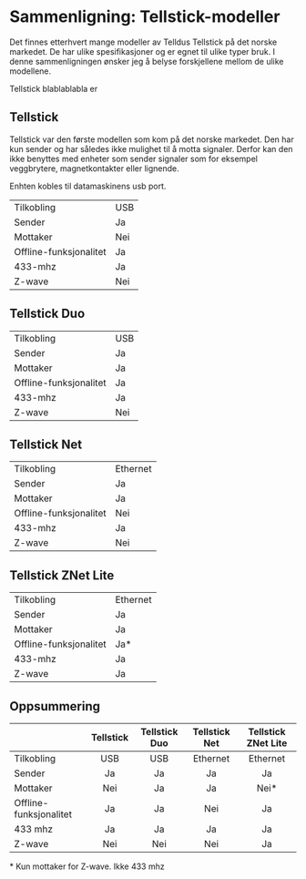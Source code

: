 <!--
author: Øyvind Malin
date: 2015-12-01
image: placeholder.png


-->

Sammenligning: Tellstick-modeller
============================
<!-- StartExcerpt -->

Det finnes etterhvert mange modeller av Telldus Tellstick på det norske markedet. De har ulike spesifikasjoner og er egnet til ulike typer bruk. I denne sammenligningen ønsker jeg å belyse forskjellene mellom de ulike modellene.

<!-- EndExcerpt -->


Tellstick blablablabla er
## Tellstick

Tellstick var den første modellen som kom på det norske markedet. Den har kun sender og har således ikke mulighet til å motta signaler. Derfor kan den ikke benyttes med enheter som sender signaler som for eksempel veggbrytere, magnetkontakter eller lignende.

Enhten kobles til datamaskinens usb port.

|                        	|     	|
|------------------------	|-----	|
| Tilkobling             	| USB 	|
| Sender                 	| Ja  	|
| Mottaker               	| Nei 	|
| Offline-funksjonalitet 	| Ja  	|
| 433-mhz                	| Ja  	|
| Z-wave                 	| Nei 	|


## Tellstick Duo

|                        	|     	|
|------------------------	|-----	|
| Tilkobling             	| USB 	|
| Sender                 	| Ja  	|
| Mottaker               	| Ja   	|
| Offline-funksjonalitet 	| Ja  	|
| 433-mhz                	| Ja  	|
| Z-wave                 	| Nei 	|

## Tellstick Net

|                        	|          	|
|------------------------	|----------	|
| Tilkobling             	| Ethernet 	|
| Sender                 	| Ja       	|
| Mottaker               	| Ja       	|
| Offline-funksjonalitet 	| Nei      	|
| 433-mhz                	| Ja       	|
| Z-wave                 	| Nei      	|

## Tellstick ZNet Lite

|                        	|          	|
|------------------------	|----------	|
| Tilkobling             	| Ethernet 	|
| Sender                 	| Ja       	|
| Mottaker               	| Ja       	|
| Offline-funksjonalitet 	| Ja*      	|
| 433-mhz                	| Ja       	|
| Z-wave                 	| Ja       	|

## Oppsummering

|                        	| Tellstick 	| Tellstick Duo 	| Tellstick Net 	| Tellstick ZNet Lite 	|
|------------------------	|:---------:	|:-------------:	|:-------------:	|:-------------------:	|
| Tilkobling             	|    USB    	|      USB      	|    Ethernet   	|       Ethernet      	|
| Sender                 	|     Ja    	|       Ja      	|       Ja      	|          Ja         	|
| Mottaker               	|    Nei    	|       Ja      	|       Ja      	|          Nei*         	|
| Offline-funksjonalitet 	|     Ja    	|       Ja      	|      Nei      	|         Ja         	|
| 433 mhz                	|     Ja    	|       Ja      	|       Ja      	|          Ja         	|
| Z-wave                 	|    Nei    	|      Nei      	|      Nei      	|          Ja         	|

 \* Kun mottaker for Z-wave. Ikke 433 mhz

